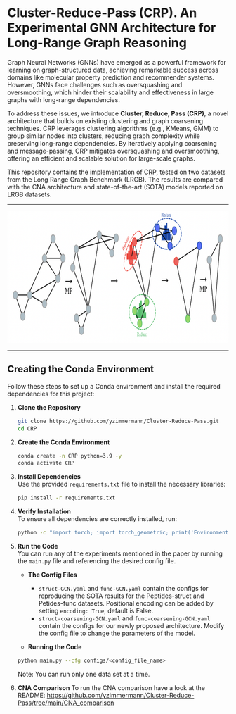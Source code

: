 # Cluster-Reduce-Pass (CRP). An Experimental GNN Architecture for Long-Range Graph Reasoning

Graph Neural Networks (GNNs) have emerged as a powerful framework for learning on graph-structured data, achieving remarkable success across domains like molecular property prediction and recommender systems. However, GNNs face challenges such as oversquashing and oversmoothing, which hinder their scalability and effectiveness in large graphs with long-range dependencies.  

To address these issues, we introduce **Cluster, Reduce, Pass (CRP)**, a novel architecture that builds on existing clustering and graph coarsening techniques. CRP leverages clustering algorithms (e.g., KMeans, GMM) to group similar nodes into clusters, reducing graph complexity while preserving long-range dependencies. By iteratively applying coarsening and message-passing, CRP mitigates oversquashing and oversmoothing, offering an efficient and scalable solution for large-scale graphs.  

This repository contains the implementation of CRP, tested on two datasets from the Long Range Graph Benchmark (LRGB). The results are compared with the CNA architecture and state-of-the-art (SOTA) models reported on LRGB datasets.  

---

<img src="figures/CRP_arc.png" alt="CRP Architecture" width="950" height="300">

---

## Creating the Conda Environment

Follow these steps to set up a Conda environment and install the required dependencies for this project:  

1. **Clone the Repository**  
   ```bash
   git clone https://github.com/yzimmermann/Cluster-Reduce-Pass.git
   cd CRP
   ```

2. **Create the Conda Environment**  
   ```bash
   conda create -n CRP python=3.9 -y
   conda activate CRP
   ```

3. **Install Dependencies**  
   Use the provided `requirements.txt` file to install the necessary libraries:  
   ```bash
   pip install -r requirements.txt
   ```

4. **Verify Installation**  
   To ensure all dependencies are correctly installed, run:  
   ```bash
   python -c "import torch; import torch_geometric; print('Environment setup successful!')"
   ```

5. **Run the Code**  
   You can run any of the experiments mentioned in the paper by running the `main.py` file and referencing the desired config file. 
   - **The Config Files**
      - `struct-GCN.yaml` and `func-GCN.yaml` contain the configs for reproducing the SOTA results for the Peptides-struct and Petides-func datasets. Positional encoding can be added by setting `encoding: True`, default is False.
      - `struct-coarsening-GCN.yaml` and `func-coarsening-GCN.yaml` contain the configs for our newly proposed architecture.
      Modify the config file to change the parameters of the model. 

   - **Running the Code**
   ```bash
   python main.py --cfg configs/<config_file_name>
   ```
   
   Note: You can run only one data set at a time.

6. **CNA Comparison**
   To run the CNA comparison have a look at the README: https://github.com/yzimmermann/Cluster-Reduce-Pass/tree/main/CNA_comparison

